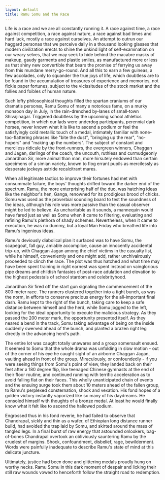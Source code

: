 ```yaml
---
layout: default
title: Ramu Somu and the Race
---
```


Life is a race and we are all constantly running it. A race against time, a race against competition, a race against nature, a race against bad times and hard luck, mostly a race against ourselves. An attempt to outrun our haggard personas that we perceive daily in a thousand looking glasses that modern civilization erects to shine the unkind light of self-examination on our weary selves, that we may seek to hide behind the macabre masks of makeup, gaudy garments and plastic smiles, as manufactured more or less as that shiny new convertible that bears the promise of ferrying us away from this mundane merry-go-round. And all this to earn a few guineas, a few accolades, only to squander the true joys of life, which doubtless are to be found in the accumulation of treasures of experience and memories, not fickle paper fortunes, subject to the vicissitudes of the stock market and the follies and foibles of human nature.

Such lofty philosophical thoughts filled the spartan craniums of our dramatis personæ, Ramu Somu of many a notorious fame, on a murky monsoon day in July, in the rain-drenched by-lanes of small-town Shivajinagar. Triggered doubtless by the upcoming school athletics competition, in which our lads were underdog participants, perennial dark horses, never known what it is like to ascend a podium or feel the satisfyingly cold metallic touch of a medal, intimately familiar with none-too-flattering phrases like "bite the dust", "bringing up the rear", "no-hopers" and "making up the numbers". The subject of constant and merciless ridicule by the front-runners, the evergreen winners, Chaggan and Jagan, darlings of the coach, the uncouth, ruthless and curmudgeonly Janardhan Sir, more animal than man, more hirsutely endowed than certain specimens of a simian variety, known to flog errant pupils as mercilessly as desperate jockeys astride recalcitrant mares.

When all legitimate tactics to improve their fortunes had met with consummate failure, the boys' thoughts drifted toward the darker end of the spectrum. Ramu, the more enterprising half of the duo, was hatching ideas like the neighbor's hen, Ganga, renowned for its prodigious brood of chicks. Somu was used as the proverbial sounding board to test the soundness of the ideas, although his role was more passive than the casual observer might be led to believe. As uncharitable as it sounds, a mannequin would have fared just as well as Somu when it came to filtering, evaluating and refining Ramu's plethora of shady schemes. Nevertheless, when it came to execution, he was no dummy, but a loyal Man Friday who breathed life into Ramu's ingenious ideas.

Ramu's deviously diabolical plan it surfaced was to have Somu, the scapegoat, fall guy, amiable accomplice, cause an innocently accidental trip-up, with Chaggan Jagan among the chief victims in the casualty list, while he himself, conveniently and one might add, rather unchivalrously proceeded to clinch the race. The plot was thus hatched and what time may have been spent training in right earnest was spent instead on vainglorious pipe dreams and childish fantasies of post-race adulation and elevation to the highest pedestals of school stardom and celebrityhood.

Janardhan Sir fired off the start gun signaling the commencement of the 800 meter race. The runners clustered together into a tight bunch, as was the norm, in efforts to conserve precious energy for the all-important final dash.  Ramu kept to the right of the bunch, taking care to keep a safe distance between himself and the herd, while Somu jogged to the left, looking for the ideal opportunity to execute the malicious strategy. As they passed the 200 meter mark, the opportunity presented itself. As they neared a bend in the track, Somu taking advantage of being on the inside suddenly swerved ahead of the bunch, and planted a brazen right leg directly in the advancing herd's path.

The entire lot was caught totally unawares and a group somersault ensued. It seemed to Somu that the whole drama was unfolding in slow motion - out of the corner of his eye he caught sight of an airborne Chaggan Jagan, vaulting ahead in front of the group. Miraculously, or confoundedly - if you were seeing things from Somu's point of view, they landed back on their feet after a 180 degree flip, like teenaged Chinese gymnasts at the end of their floor routine, and continued running with terrific acceleration as to avoid falling flat on their faces.  This wholly unanticipated chain of events and the ensuing surge took them about 10 meters ahead of the fallen group, to Ramu's perplexed consternation, shock and vexation. His fond hopes of a golden victory instantly vaporized like so many of his daydreams. He consoled himself with thoughts of a bronze medal. At least he would finally know what it felt like to ascend the hallowed podium. 

Engrossed thus in his fond reverie, he had failed to observe that Chandrapal, sickly and thin as a wafer, of Ethiopian long distance runner build, had avoided the trap laid by Somu, and skirted around the mass of tangled legs. In a final burst of raw energy that astounded onlookers, bag-of-bones Chandrapal overtook an obliviously sauntering Ramu by the cruelest of margins. Shock, confoundment, disbelief, rage, bewilderment. Words were painfully inadequate to describe Ramu's state of mind at this delicate juncture. 

Ultimately, justice had been done and glittering medals proudly hung on worthy necks. Ramu Somu in this dark moment of despair and licking their still raw wounds vowed to henceforth follow the straight road to redemption.
